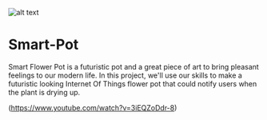 ![alt text](https://raw.githubusercontent.com/5Volts/Smart-Pot/master/thumbnail_edited.png)

# Smart-Pot
Smart Flower Pot is a futuristic pot and a great piece of art to bring pleasant feelings to our modern life. In this project, we'll use our skills to make a futuristic looking Internet Of Things flower pot that could notify users when the plant is drying up.

(https://www.youtube.com/watch?v=3iEQZoDdr-8)